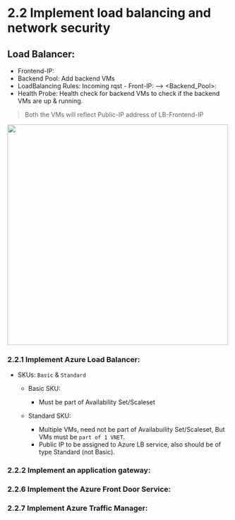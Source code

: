 # 2.2 Implement load balancing and network security

## Load Balancer:

* Frontend-IP: 
* Backend Pool: Add backend VMs
* LoadBalancing Rules: Incoming rqst - Front-IP:<Front-End Port> --> <Backend_Pool>:<Port>
* Health Probe: Health check for backend VMs to check if the backend VMs are up & running. 
  
> Both the VMs will reflect Public-IP address of LB-Frontend-IP

<img src="https://user-images.githubusercontent.com/24938159/119975645-ba53f080-bfd3-11eb-8e01-f982eaa68f1f.png" width="500">


### 2.2.1 Implement Azure Load Balancer:

* SKUs: `Basic` & `Standard`
  * Basic SKU: 
    * Must be part of Availability Set/Scaleset

  * Standard SKU:
    * Multiple VMs, need not be part of Availabuility Set/Scaleset, But VMs must be `part of 1 VNET`.
    * Public IP to be assigned to Azure LB service, also should be of type Standard (not Basic).

### 2.2.2 Implement an application gateway:


### 2.2.6 Implement the Azure Front Door Service:


### 2.2.7 Implement Azure Traffic Manager:


